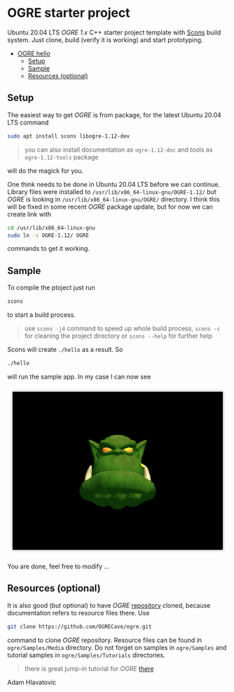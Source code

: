 # OGRE starter project

Ubuntu 20.04 LTS *OGRE 1.x* C++ starter project template with [Scons](https://scons.org) build system. Just clone, build (verify it is working) and start prototyping.

- [OGRE hello](#ogre-hello)
	- [Setup](#setup)
	- [Sample](#sample)
	- [Resources (optional)](#resources-optional)

## Setup

The easiest way to get *OGRE* is from package, for the latest Ubuntu 20.04 LTS command

```bash
sudo apt install scons libogre-1.12-dev
```

> you can also install documentation as `ogre-1.12-doc` and tools as `ogre-1.12-tools` package 

will do the magick for you.

One think needs to be done in Ubuntu 20.04 LTS before we can continue. Library files were installed to `/usr/lib/x86_64-linux-gnu/OGRE-1.12/` but *OGRE* is looking in `/usr/lib/x86_64-linux-gnu/OGRE/` directory. I think this will be fixed in some recent *OGRE* package update, but for now we can create link with 

```bash
cd /usr/lib/x86_64-linux-gnu
sudo ln -s OGRE-1.12/ OGRE
```

commands to get it working.

## Sample

To compile the ptoject just run

```bash
scons
```

to start a build process.

> use `scons -j4` command to speed up whole build process, `scons -c` for cleaning the project directory or `scons --help` for further help

Scons will create `./hello` as a result. So

```bash
./hello
```

will run the sample app. In my case I can now see

![image](hello_ogre.png "Hello OGRE screenshot.")

You are done, feel free to modify ...

## Resources (optional)

It is also good (but optional) to have *OGRE* [repository](https://github.com/OGRECave/ogre) cloned, because documentation refers to resource files there. Use

```bash
git clone https://github.com/OGRECave/ogre.git
```

command to clone *OGRE* repository. Resource files can be found in `ogre/Samples/Media` directory. Do not forget on samples in `ogre/Samples` and tutorial samples in `ogre/Samples/Tutorials` directories.

> there is great jump-in tutorial for *OGRE* [there](https://ogrecave.github.io/ogre/api/latest/tutorials.html)


Adam Hlavatovic
